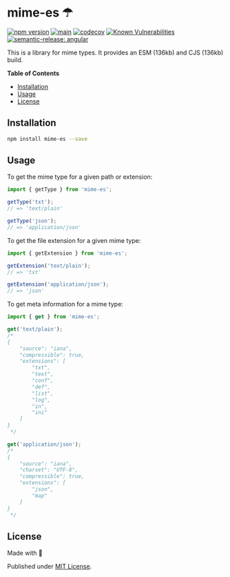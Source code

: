# mime-es ☂

[![npm version](https://badge.fury.io/js/mime-es.svg)](https://badge.fury.io/js/mime-es)
[![main](https://github.com/tada5hi/mime-es/actions/workflows/main.yml/badge.svg)](https://github.com/tada5hi/mime-es/actions/workflows/main.yml)
[![codecov](https://codecov.io/gh/tada5hi/mime-es/branch/master/graph/badge.svg?token=80LA00PIGM)](https://codecov.io/gh/tada5hi/mime-es)
[![Known Vulnerabilities](https://snyk.io/test/github/Tada5hi/mime-es/badge.svg?targetFile=package.json)](https://snyk.io/test/github/Tada5hi/mime-es?targetFile=package.json)
[![semantic-release: angular](https://img.shields.io/badge/semantic--release-angular-e10079?logo=semantic-release)](https://github.com/semantic-release/semantic-release)

This is a library for mime types. It provides an ESM (136kb) and CJS (136kb) build.

**Table of Contents**

- [Installation](#installation)
- [Usage](#usage)
- [License](#license)

## Installation

```bash
npm install mime-es --save
```

## Usage

To get the mime type for a given path or extension:

```typescript
import { getType } from 'mime-es';

getType('txt');
// => 'text/plain'

getType('json');
// => 'application/json'
```

To get the file extension for a given mime type:

```typescript
import { getExtension } from 'mime-es';

getExtension('text/plain');
// => 'txt'

getExtension('application/json');
// => 'json'
```

To get meta information for a mime type:

```typescript
import { get } from 'mime-es';

get('text/plain');
/*
{
    "source": "iana",
    "compressible": true,
    "extensions": [
        "txt",
        "text",
        "conf",
        "def",
        "list",
        "log",
        "in",
        "ini"
    ]
}
 */

get('application/json');
/*
{
    "source": "iana",
    "charset": "UTF-8",
    "compressible": true,
    "extensions": [
        "json",
        "map"
    ]
}
 */
```

## License

Made with 💚

Published under [MIT License](./LICENSE).
